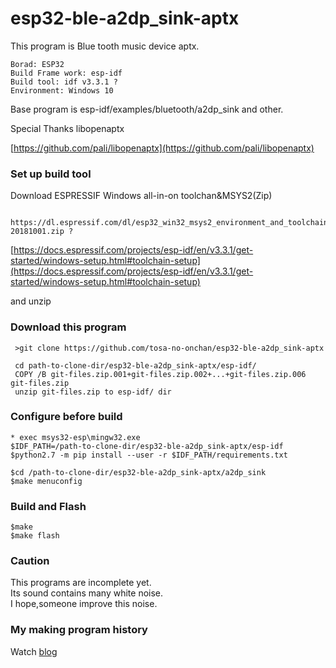 # esp32-ble-a2dp_sink-aptx

This program is Blue tooth music device aptx.  

    Borad: ESP32  
    Build Frame work: esp-idf  
    Build tool: idf v3.3.1 ?  
    Environment: Windows 10  

Base program is esp-idf/examples/bluetooth/a2dp_sink and other.  

Special Thanks libopenaptx  
  
[https://github.com/pali/libopenaptx](https://github.com/pali/libopenaptx)

### Set up build tool

Download ESPRESSIF Windows all-in-on toolchan&MSYS2(Zip)  
  
     https://dl.espressif.com/dl/esp32_win32_msys2_environment_and_toolchain-20181001.zip ?  
[https://docs.espressif.com/projects/esp-idf/en/v3.3.1/get-started/windows-setup.html#toolchain-setup](https://docs.espressif.com/projects/esp-idf/en/v3.3.1/get-started/windows-setup.html#toolchain-setup)  
  
and unzip
  
### Download this program

     >git clone https://github.com/tosa-no-onchan/esp32-ble-a2dp_sink-aptx

     cd path-to-clone-dir/esp32-ble-a2dp_sink-aptx/esp-idf/  
     COPY /B git-files.zip.001+git-files.zip.002+...+git-files.zip.006 git-files.zip
     unzip git-files.zip to esp-idf/ dir  

### Configure before build  

    * exec msys32-esp\mingw32.exe
    $IDF_PATH=/path-to-clone-dir/esp32-ble-a2dp_sink-aptx/esp-idf
    $python2.7 -m pip install --user -r $IDF_PATH/requirements.txt
    
    $cd /path-to-clone-dir/esp32-ble-a2dp_sink-aptx/a2dp_sink
    $make menuconfig
  
         
### Build and Flash  

    $make  
    $make flash  
    
### Caution  
This programs are incomplete yet.    
Its sound contains many white noise.   
I hope,someone improve this noise.   

### My making program history  
  
Watch [blog](http://www.netosa.com/blog/cat2/esp32-esp-idf/bluetooth-a2dp/aptx-aptx-hd/)  




